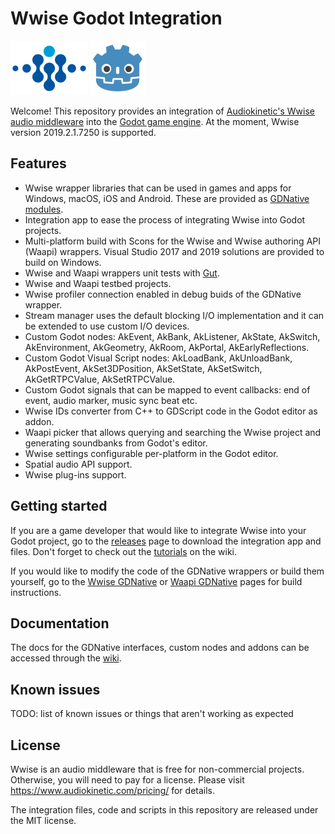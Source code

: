 # Wwise Godot Integration

[![Wwise logo](/wwise-logo.png)](https://www.audiokinetic.com/products/wwise/)
[![Godot Engine logo](/godot-logo.png)](https://godotengine.org)

Welcome! This repository provides an integration of [Audiokinetic's Wwise audio middleware](https://www.audiokinetic.com/products/wwise/) into the [Godot game engine](https://godotengine.org). At the moment, Wwise version 2019.2.1.7250 is supported.

## Features

* Wwise wrapper libraries that can be used in games and apps for Windows, macOS, iOS and Android. These are provided as [GDNative modules](https://docs.godotengine.org/en/stable/tutorials/plugins/gdnative/index.html).
* Integration app to ease the process of integrating Wwise into Godot projects.
* Multi-platform build with Scons for the Wwise and Wwise authoring API (Waapi) wrappers. Visual Studio 2017 and 2019 solutions are provided to build on Windows.
* Wwise and Waapi wrappers unit tests with [Gut](https://github.com/bitwes/Gut).
* Wwise and Waapi testbed projects.
* Wwise profiler connection enabled in debug buids of the GDNative wrapper.
* Stream manager uses the default blocking I/O implementation and it can be extended to use custom I/O devices.
* Custom Godot nodes: AkEvent, AkBank, AkListener, AkState, AkSwitch, AkEnvironment, AkGeometry, AkRoom, AkPortal, AkEarlyReflections.
* Custom Godot Visual Script nodes: AkLoadBank, AkUnloadBank, AkPostEvent, AkSet3DPosition, AkSetState, AkSetSwitch, AkGetRTPCValue, AkSetRTPCValue.
* Custom Godot signals that can be mapped to event callbacks: end of event, audio marker, music sync beat etc.
* Wwise IDs converter from C++ to GDScript code in the Godot editor as addon.
* Waapi picker that allows querying and searching the Wwise project and generating soundbanks from Godot's editor.
* Wwise settings configurable per-platform in the Godot editor.
* Spatial audio API support.
* Wwise plug-ins support.

## Getting started

If you are a game developer that would like to integrate Wwise into your Godot project, go to the [releases](https://github.com/alessandrofama/wwise-godot-integration/releases) page to download the integration app and files. Don't forget to check out the [tutorials](https://github.com/alessandrofama/wwise-godot-integration/wiki/Tutorials) on the wiki.

If you would like to modify the code of the GDNative wrappers or build them yourself, go to the [Wwise GDNative](https://github.com/alessandrofama/wwise-godot-integration/tree/master/wwise-gdnative) or [Waapi GDNative](https://github.com/alessandrofama/wwise-godot-integration/tree/master/waapi-gdnative) pages for build instructions.

## Documentation

The docs for the GDNative interfaces, custom nodes and addons can be accessed through the [wiki](https://github.com/alessandrofama/wwise-godot-integration/wiki).

## Known issues

TODO: list of known issues or things that aren't working as expected

## License

Wwise is an audio middleware that is free for non-commercial projects. Otherwise, you will need to pay for a license. Please visit https://www.audiokinetic.com/pricing/ for details.

The integration files, code and scripts in this repository are released under the MIT license.
